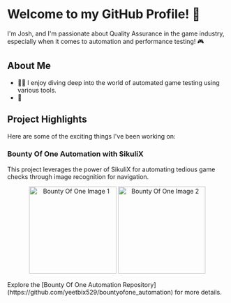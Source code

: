 <!--
**yeetbix529/yeetbix529** is a ✨ _special_ ✨ repository because its `README.md` (this file) appears on your GitHub profile.

Here are some ideas to get you started:

- 🔭 I’m currently working on ...
- 🌱 I’m currently learning ...
- 👯 I’m looking to collaborate on ...
- 🤔 I’m looking for help with ...
- 💬 Ask me about ...
- 📫 How to reach me: ...
- 😄 Pronouns: ...
- ⚡ Fun fact: ...
-->
# Welcome to my GitHub Profile! 👋

I'm Josh, and I'm passionate about Quality Assurance in the game industry, especially when it comes to automation and performance testing! 🎮  

## About Me
- 👨‍💻 I enjoy diving deep into the world of automated game testing using various tools.
- 🌟 

## Project Highlights
Here are some of the exciting things I've been working on:

### Bounty Of One Automation with SikuliX
This project leverages the power of SikuliX for automating tedious game checks through image recognition for navigation.  
<p align="center">
  <img src="https://github.com/yeetbix529/yeetbix529/assets/68143085/0d1cf7e7-742c-4566-ae57-5c3263f95e65" alt="Bounty Of One Image 1" width="200" height="200">
  <img src="https://github.com/yeetbix529/yeetbix529/assets/68143085/392507cf-5c74-4c0a-999f-744309691d25" alt="Bounty Of One Image 2" width="200" height="200">
</p>
Explore the [Bounty Of One Automation Repository](https://github.com/yeetbix529/bountyofone_automation) for more details.
